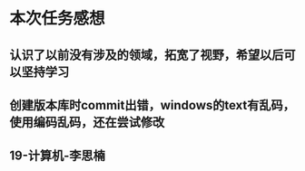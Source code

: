 # 本次任务感想
## 认识了以前没有涉及的领域，拓宽了视野，希望以后可以坚持学习
## 创建版本库时commit出错，windows的text有乱码，使用编码乱码，还在尝试修改
## 19-计算机-李思楠
